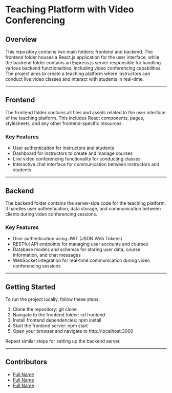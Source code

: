 # Teaching Platform with Video Conferencing

## Overview

This repository contains two main folders: frontend and backend. The frontend folder houses a React.js application for the user interface, while the backend folder contains an Express.js server responsible for handling various backend functionalities, including video conferencing capabilities. The project aims to create a teaching platform where instructors can conduct live video classes and interact with students in real-time.

---

## Frontend

The frontend folder contains all files and assets related to the user interface of the teaching platform. This includes React components, pages, stylesheets, and any other frontend-specific resources.

### Key Features

- User authentication for instructors and students
- Dashboard for instructors to create and manage courses
- Live video conferencing functionality for conducting classes
- Interactive chat interface for communication between instructors and students

---

## Backend

The backend folder contains the server-side code for the teaching platform. It handles user authentication, data storage, and communication between clients during video conferencing sessions.

### Key Features

- User authentication using JWT (JSON Web Tokens)
- RESTful API endpoints for managing user accounts and courses
- Database models and schemas for storing user data, course information, and chat messages
- WebSocket integration for real-time communication during video conferencing sessions

---

## Getting Started

To run the project locally, follow these steps:

1. Clone the repository: git clone <repository-url>
2. Navigate to the frontend folder: cd frontend
3. Install frontend dependencies: npm install
4. Start the frontend server: npm start
5. Open your browser and navigate to http://localhost:3000

Repeat similar steps for setting up the backend server.

---

## Contributors

- [Full Name](https://github.com/username)
- [Full Name](https://github.com/username)
- [Full Name](https://github.com/username)
